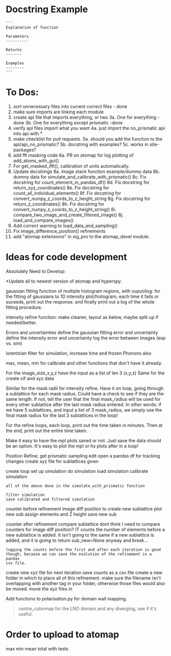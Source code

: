 # Docstring Example

```
'''
Explanation of function

Parameters
----------

Returns
-------

Examples
--------
'''
```

# To Dos:

1. sort unnecessary files into current correct files - done
2. make sure imports are linking each module
3. create api file that imports everything, or two
    3a. One for everything - done
    3b. One for everything except prismatic -done
4. verify api files import what you want
    4a. just import the no_prismatic api into api with *
5. make checklist for pull requests.
    5a. should you add the function to the api/api_no_prismatic?
    5b. docstring with examples?
    5c. works in site-packages?
6. add fft masking code
    6a. PR on atomap for log plotting of add_atoms_with_gui()
7. For get_masked_ifft(), calibration of units automatically.   
8. Update docstrings
    8a. image stack function example/dummy data
    8b. dummy data for simulate_and_calibrate_with_prismatic()
    8c. Fix docstring for count_element_in_pandas_df()
    8d. Fix docstring for return_xyz_coordinates()
    8e. Fix docstring for count_all_individual_elements()
    8f. Fix docstring for convert_numpy_z_coords_to_z_height_string
    8g. Fix docstring for return_z_coordinates()
    8h. Fix docstring for convert_numpy_z_coords_to_z_height_string()
    8i. compare_two_image_and_create_filtered_image()
    8j. load_and_compare_images()
9. Add correct warning to load_data_and_sampling()
10. Fix image_difference_position() refinements
11. add "atomap extensions" in sig_pro to the atomap_devel module.

# Ideas for code development


Absolutely Need to Develop:

*Update all to newest version of atomap and hyperspy.

gaussian fitting function of multiple histogram regions, with ouput/log: 
    for the fitting of gaussians to 1D intensity plot/histogram;
    each time it fails or suceeds, print out the response. and finally 
    print out a log of the whole fitting procedure.

intensity refine function:
    make cleaner, layout as below, maybe split up if needed/better.

Errors and uncertainties
    define the gaussian fitting error and uncertainty
    define the intensity error and uncertainty
    log the error between images (exp vs. sim)

lorentzian filter for simulation, increase time and frozen Phonons also

max, mean, min for calibrate and other functions that don't have it already.
    

For the image_size_x,y,z have the input as a list of len 3 (x,y,z)
Same for the create cif and xyz data

Similar for the mask radii for intensity refine. Have it on loop, going through
a sublattice for each mask radius. Could have a check to see if they are the 
same length. If not, tell the user that the final mask_radius will be used for
every other sublattice after the last mask radius entered.
In other words: if we have 5 sublattices, and input a list of 3 mask_radius,
we simply use the final mask radius for the last 3 sublattices in the loop! 

For the refine loops, each loop, print out the time taken in minutes. Then at
the end, print out the entire time taken.

Make it easy to have the mpl plots saved or not. Just save the data should be 
an option. It's easy to plot the mpl or hs plots after in a loop!

Position Refine;
get prismatic sampling edit
open a pandas df for tracking changes
create xyz file for sublattices given

create loop
    set up simulation
    do simulation
    load simulation
    calibrate simulation

    all of the above done in the simulate_with_prismatic function

    filter simulation
    save calibrated and filtered simulation

    

counter before refinement
image diff position to create new sublattice
    plot new sub
    assign elements and Z height
    save new sub

counter after refinement
compare sublattice
    dont think I need to compare counters for image diff position? 
    IT counts the number of elements before a new sublattice is added. It isn't 
    going to the same if a new sublattice is added, and it is going to return 
    sub_new=None anyway and break...

    logging the counts before the first and after each iteration is good 
    though, because we can save the evolution of the refinement in a pandas 
    csv file.


create new xyz file for next iteration
save counts as a csv file
create a new folder in which to place all of this refinement.
    make sure the filename isn't overlapping with another tag in your folder,
    otherwise those files would also be moved.
move the xyz files in 


Add functions to polarisation.py for domain wall mapping.
> centre_colormap for the LNO domain and any diverging, see if it's useful.



# Order to upload to atomap

max min mean total with tests


